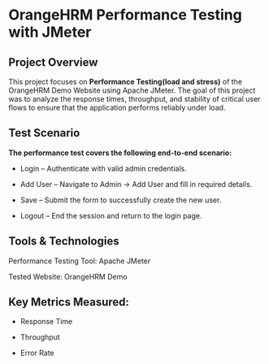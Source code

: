 # OrangeHRM Performance Testing with JMeter

## Project Overview

This project focuses on **Performance Testing(load and stress)** of the OrangeHRM Demo Website
 using Apache JMeter.
The goal of this project was to analyze the response times, throughput, and stability of critical user flows to ensure that the application performs reliably under load.

 ## Test Scenario

**The performance test covers the following end-to-end scenario:**

* Login – Authenticate with valid admin credentials.

* Add User – Navigate to Admin → Add User and fill in required details.

* Save – Submit the form to successfully create the new user.

* Logout – End the session and return to the login page.

## Tools & Technologies

Performance Testing Tool: Apache JMeter

Tested Website: OrangeHRM Demo

## Key Metrics Measured:

* Response Time

* Throughput

* Error Rate
